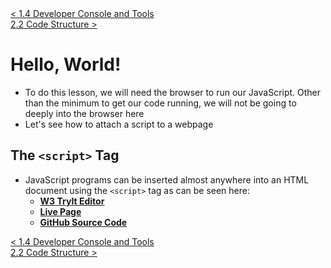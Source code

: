 <div>
    <a href="../chapter-1/1.4-developer-console.md">< 1.4 Developer Console and Tools</a>
</div>
<div>
    <a href="./2.2-code-structure.md"> 2.2 Code Structure ></a>
</div>

# Hello, World!

- To do this lesson, we will need the browser to run our JavaScript. Other than the minimum to get our code running, we will not be going to deeply into the browser here
- Let's see how to attach a script to a webpage

## **The `<script>` Tag**

- JavaScript programs can be inserted almost anywhere into an HTML document using the `<script>` tag as can be seen here:
  - <a href="https://www.w3schools.com/code/tryit.asp?filename=GQ8IMPWOZSZZ">**W3 TryIt Editor**</a>
  - <a href="https://mjshuff23.github.io/javascript.info/2.1-hello-world.html">**Live Page**</a>
  - <a href="./2.1-hello-world.html">**GitHub Source Code**</a>

<div>
    <a href="../chapter-1/1.4-developer-console.md">< 1.4 Developer Console and Tools</a>
</div>
<div>
    <a href="./2.2-code-structure.md"> 2.2 Code Structure ></a>
</div>
